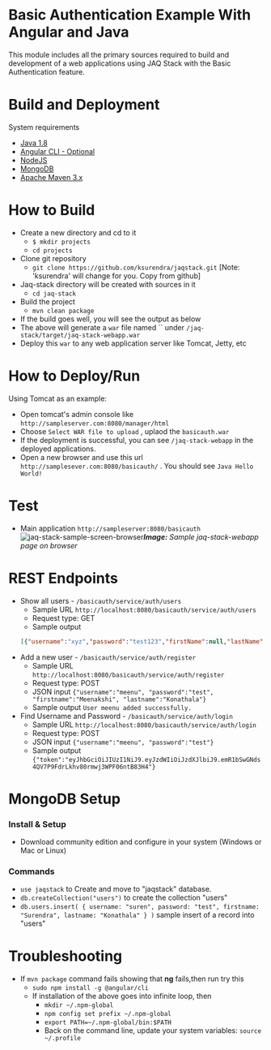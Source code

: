# Basic Authentication Example With Angular and Java
This module includes all the primary sources required to build and development of a web applications using JAQ Stack with the Basic Authentication feature.

# Build and Deployment
System requirements
* [Java 1.8](http://www.oracle.com/technetwork/java/javase/downloads/jdk8-downloads-2133151.html)
* [Angular CLI - Optional](https://cli.angular.io/)
* [NodeJS](https://nodejs.org/en/download/)
* [MongoDB](https://www.mongodb.com/)
* [Apache Maven 3.x](https://maven.apache.org/download.cgi)


# How to Build

* Create a new directory and cd to it
  * `$ mkdir projects`
  * `cd projects`
* Clone git repository  
  * `git clone https://github.com/ksurendra/jaqstack.git` [Note: 'ksurendra' will change for you. Copy from github]
* Jaq-stack directory will be created with sources in it
  * `cd jaq-stack`
* Build the project
  * `mvn clean package`
* If the build goes well, you will see the output as below
* The above will generate a `war` file named `` under `/jaq-stack/target/jaq-stack-webapp.war`
* Deploy this `war` to any web application server like Tomcat, Jetty, etc

# How to Deploy/Run

Using Tomcat as an example:
* Open tomcat's admin console like `http://sampleserver.com:8080/manager/html` 
* Choose `Select WAR file to upload` , uplaod the `basicauth.war`
* If the deployment is successful, you can see `/jaq-stack-webapp` in the deployed applications.
* Open a new browser and use this url `http://samplesever.com:8080/basicauth/` . You should see `Java Hello World!`

# Test
* Main application `http://sampleserver:8080/basicauth`
  ![jaq-stack-sample-screen-browser](https://user-images.githubusercontent.com/902972/39284861-0d430d80-48db-11e8-8b96-16719b595e96.png)***Image:*** *Sample jaq-stack-webapp page on browser*


# REST Endpoints
* Show all users - `/basicauth/service/auth/users`
  * Sample URL `http://localhost:8080/basicauth/service/auth/users`
  * Request type: GET
  * Sample output
  ```json
  [{"username":"xyz","password":"test123","firstName":null,"lastName":null},{"username":"123456","password":"123456","firstName":null,"lastName":null}]
   ``` 
* Add a new user - `/basicauth/service/auth/register`
  * Sample URL `http://localhost:8080/basicauth/service/auth/register`
  * Request type: POST
  * JSON input `{"username":"meenu", "password":"test", "firstname":"Meenakshi", "lastname":"Konathala"}`
  * Sample output `User meenu added successfully.` 
* Find Username and Password - `/basicauth/service/auth/login`
  * Sample URL `http://localhost:8080/basicauth/service/auth/login`
  * Request type: POST
  * JSON input `{"username":"meenu", "password":"test"}`
  * Sample output `{"token":"eyJhbGciOiJIUzI1NiJ9.eyJzdWIiOiJzdXJlbiJ9.emR1bSwGNds4QV7P9FdrLkhv80rmwj3WPF06ntB83H4"}` 


# MongoDB Setup
### Install & Setup
* Download community edition and configure in your system (Windows or Mac or Linux)
### Commands
* `use jaqstack` to Create and move to "jaqstack" database.
* `db.createCollection("users")` to create the collection "users"
* `db.users.insert( { username: "suren", password: "test", firstname: "Surendra", lastname: "Konathala" } )` sample insert of a record into "users"

# Troubleshooting
* If `mvn package` command fails showing that **ng** fails,then run try this
  * `sudo npm install -g @angular/cli`
  * If installation of the above goes into infinite loop, then
    * `mkdir ~/.npm-global`
    * `npm config set prefix ~/.npm-global`
    * `export PATH=~/.npm-global/bin:$PATH`
    * Back on the command line, update your system variables: `source ~/.profile`






